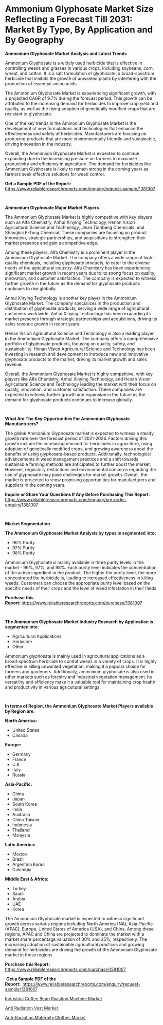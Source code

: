 <p><h1>Ammonium Glyphosate Market Size Reflecting a Forecast Till 2031: Market By Type, By Application and By Geography</h1></p><p><strong>Ammonium Glyphosate Market Analysis and Latest Trends</strong></p>
<p><p>Ammonium Glyphosate is a widely used herbicide that is effective in controlling weeds and grasses in various crops, including soybeans, corn, wheat, and cotton. It is a salt formulation of glyphosate, a broad-spectrum herbicide that inhibits the growth of unwanted plants by interfering with the production of essential amino acids.</p><p>The Ammonium Glyphosate Market is experiencing significant growth, with a projected CAGR of 9.7% during the forecast period. This growth can be attributed to the increasing demand for herbicides to improve crop yield and quality, as well as the rising adoption of genetically modified crops that are resistant to glyphosate.</p><p>One of the key trends in the Ammonium Glyphosate Market is the development of new formulations and technologies that enhance the effectiveness and safety of herbicides. Manufacturers are focusing on producing products that are more environmentally friendly and sustainable, driving innovation in the industry.</p><p>Overall, the Ammonium Glyphosate Market is expected to continue expanding due to the increasing pressure on farmers to maximize productivity and efficiency in agriculture. The demand for herbicides like Ammonium Glyphosate is likely to remain strong in the coming years as farmers seek effective solutions for weed control.</p></p>
<p><strong>Get a Sample PDF of the Report:&nbsp;</strong> <a href="https://www.reliableresearchreports.com/enquiry/request-sample/1381007">https://www.reliableresearchreports.com/enquiry/request-sample/1381007</a></p>
<p>&nbsp;</p>
<p><strong>Ammonium Glyphosate Major Market Players</strong></p>
<p><p>The Ammonium Glyphosate Market is highly competitive with key players such as Alfa Chemistry, Anhui Xinying Technology, Henan Vision Agricultural Science and Technology, Jinan Tianbang Chemicals, and Shanghai E-Tong Chemical. These companies are focusing on product innovation, strategic partnerships, and acquisitions to strengthen their market presence and gain a competitive edge.</p><p>Among these players, Alfa Chemistry is a prominent player in the Ammonium Glyphosate Market. The company offers a wide range of high-quality chemicals, including glyphosate products, to cater to the diverse needs of the agricultural industry. Alfa Chemistry has been experiencing significant market growth in recent years due to its strong focus on quality, innovation, and customer satisfaction. The company is expected to witness further growth in the future as the demand for glyphosate products continues to rise globally.</p><p>Anhui Xinying Technology is another key player in the Ammonium Glyphosate Market. The company specializes in the production and distribution of glyphosate products, serving a wide range of agricultural customers worldwide. Anhui Xinying Technology has been expanding its market presence through strategic partnerships and acquisitions, driving its sales revenue growth in recent years.</p><p>Henan Vision Agricultural Science and Technology is also a leading player in the Ammonium Glyphosate Market. The company offers a comprehensive portfolio of glyphosate products, focusing on quality, safety, and sustainability. Henan Vision Agricultural Science and Technology has been investing in research and development to introduce new and innovative glyphosate products to the market, driving its market growth and sales revenue.</p><p>Overall, the Ammonium Glyphosate Market is highly competitive, with key players like Alfa Chemistry, Anhui Xinying Technology, and Henan Vision Agricultural Science and Technology leading the market with their focus on quality, innovation, and customer satisfaction. These companies are expected to witness further growth and expansion in the future as the demand for glyphosate products continues to increase globally.</p></p>
<p>&nbsp;</p>
<p><strong>What Are The Key Opportunities For Ammonium Glyphosate Manufacturers?</strong></p>
<p><p>The global Ammonium Glyphosate market is expected to witness a steady growth rate over the forecast period of 2021-2026. Factors driving this growth include the increasing demand for herbicides in agriculture, rising adoption of genetically modified crops, and growing awareness about the benefits of using glyphosate-based products. Additionally, technological advancements in weed management practices and a shift towards sustainable farming methods are anticipated to further boost the market. However, regulatory restrictions and environmental concerns regarding the use of glyphosate may pose challenges for market growth. Overall, the market is projected to show promising opportunities for manufacturers and suppliers in the coming years.</p></p>
<p><strong>Inquire or Share Your Questions If Any Before Purchasing This Report:</strong> <a href="https://www.reliableresearchreports.com/enquiry/pre-order-enquiry/1381007">https://www.reliableresearchreports.com/enquiry/pre-order-enquiry/1381007</a></p>
<p>&nbsp;</p>
<p><strong>Market Segmentation</strong></p>
<p><strong>The Ammonium Glyphosate Market Analysis by types is segmented into:</strong></p>
<p><ul><li>96% Purity</li><li>97% Purity</li><li>98% Purity</li></ul></p>
<p><p>Ammonium Glyphosate is mainly available in three purity levels in the market - 96%, 97%, and 98%. Each purity level indicates the concentration of the active ingredient in the product. The higher the purity level, the more concentrated the herbicide is, leading to increased effectiveness in killing weeds. Customers can choose the appropriate purity level based on the specific needs of their crops and the level of weed infestation in their fields.</p></p>
<p><strong>Purchase this Report:&nbsp;</strong><a href="https://www.reliableresearchreports.com/purchase/1381007">https://www.reliableresearchreports.com/purchase/1381007</a></p>
<p>&nbsp;</p>
<p><strong>The Ammonium Glyphosate Market Industry Research by Application is segmented into:</strong></p>
<p><ul><li>Agricultural Applications</li><li>Herbicide</li><li>Other</li></ul></p>
<p><p>Ammonium glyphosate is mainly used in agricultural applications as a broad-spectrum herbicide to control weeds in a variety of crops. It is highly effective in killing unwanted vegetation, making it a popular choice for farmers and gardeners. Additionally, ammonium glyphosate is also used in other markets such as forestry and industrial vegetation management. Its versatility and efficiency make it a valuable tool for maintaining crop health and productivity in various agricultural settings.</p></p>
<p>&nbsp;</p>
<p><strong>In terms of Region, the Ammonium Glyphosate Market Players available by Region are:</strong></p>
<p>
    <p> <strong> North America: </strong>
        <ul>
            <li>United States</li>
            <li>Canada</li>
        </ul>
        </p> 
    <p> <strong> Europe: </strong>
        <ul>
            <li>Germany</li>
            <li>France</li>
            <li>U.K.</li>
            <li>Italy</li>
            <li>Russia</li>
        </ul>
        </p> 
    <p> <strong> Asia-Pacific: </strong>
        <ul>
            <li>China</li>
            <li>Japan</li>
            <li>South Korea</li>
            <li>India</li>
            <li>Australia</li>
            <li>China Taiwan</li>
            <li>Indonesia</li>
            <li>Thailand</li>
            <li>Malaysia</li>
        </ul>
        </p> 
    <p> <strong> Latin America: </strong>
        <ul>
            <li>Mexico</li>
            <li>Brazil</li>
            <li>Argentina Korea</li>
            <li>Colombia</li>
        </ul>
        </p> 
    <p> <strong> Middle East & Africa: </strong>
        <ul>
            <li>Turkey</li>
            <li>Saudi</li>
            <li>Arabia</li>
            <li>UAE</li>
            <li>Korea</li>
        </ul>
    </p>
    </p>
<p><p>The Ammonium Glyphosate market is expected to witness significant growth across various regions including North America (NA), Asia-Pacific (APAC), Europe, United States of America (USA), and China. Among these regions, APAC and China are projected to dominate the market with a market share percentage valuation of 30% and 25%, respectively. The increasing adoption of sustainable agricultural practices and growing demand for herbicides are driving the growth of the Ammonium Glyphosate market in these regions.</p></p>
<p><strong>Purchase this Report: </strong><a href="https://www.reliableresearchreports.com/purchase/1381007">https://www.reliableresearchreports.com/purchase/1381007</a></p>
<p>&nbsp;<strong>Get a Sample PDF of the Report:&nbsp;&nbsp;</strong><a href="https://www.reliableresearchreports.com/enquiry/request-sample/1381007">https://www.reliableresearchreports.com/enquiry/request-sample/1381007</a></p>
<p><strong></strong></p>
<p><p><a href="https://view.publitas.com/reportprime-1/industrial-coffee-bean-roasting-machine-market-research-report-provides-critical-insights-that-can-help-shape-business-development-and-investment-strategies/">Industrial Coffee Bean Roasting Machine Market</a></p><p><a href="https://view.publitas.com/reportprime-1/global-anti-radiation-vest-market-by-types-applications-and-major-players-with-regional-growth-rate-analysis-and-development-situation-from-2023-to-2030/">Anti Radiation Vest Market</a></p><p><a href="https://view.publitas.com/reportprime-1/anti-radiation-maternity-clothes-market-growth-market-trends-covid-19-impact-and-forecasts-for-period-from-2023-2030/">Anti-Radiation Maternity Clothes Market</a></p></p>